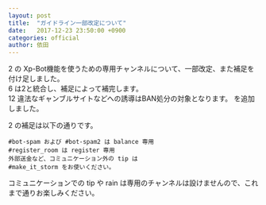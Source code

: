 ```yaml
---
layout: post
title:  "ガイドライン一部改定について"
date:   2017-12-23 23:50:00 +0900
categories: official
author: 依田
---  
```

2 の Xp-Bot機能を使うための専用チャンネルについて、一部改定、また補足を付け足しました。  
6 は2と統合し、補足によって補完します。  
12 違法なギャンブルサイトなどへの誘導はBAN処分の対象となります。 を追加しました。  

2 の補足は以下の通りです。  
```  
#bot-spam および #bot-spam2 は balance 専用  
#register_room は register 専用  
外部送金など、コミュニケーション外の tip は  
#make_it_storm をお使いください。  
```  

コミュニケーションでの tip や rain は専用のチャンネルは設けませんので、これまで通りお楽しみください。  

